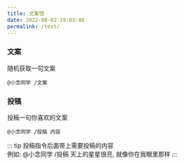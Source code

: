 ```yaml
---
title: 文案馆
date: 2022-08-02 19:03:48
permalink: /text/
---
```


### 文案

随机获取一句文案

```
@小念同学 /文案
```

### 投稿

投稿一句你喜欢的文案

```
@小念同学 /投稿 内容
```

::: tip
投稿指令后面带上需要投稿的内容
<br>
例如: @小念同学 /投稿 天上的星星很亮, 就像你在我眼里那样
:::
